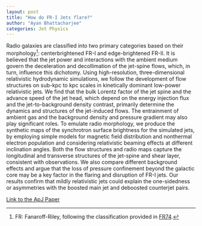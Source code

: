 ```yaml
---
layout: post
title: "How do FR-I Jets flare?"
author: "Ayan Bhattacharjee"
categories: Jet Physics
---
```

Radio galaxies are classified into two primary categories based on their morphology[^1]: centerbrightened FR-I and edge-brightened FR-II. It is believed that the jet power and interactions with the ambient medium govern the deceleration and decollimation of the jet-spine flows, which, in turn, influence this dichotomy. Using high-resolution, three-dimensional relativistic hydrodynamic simulations, we follow the development of flow structures on sub-kpc to kpc scales in kinetically dominant low-power relativistic jets. We find that the bulk Lorentz factor of the jet spine and the advance speed of the jet head, which depend on the energy injection flux and the jet-to-background density contrast, primarily determine the dynamics and structures of the jet-induced flows. The entrainment of ambient gas and the background density and pressure gradient may also play significant roles. To emulate radio morphology, we produce the synthetic maps of the synchrotron surface brightness for the simulated jets, by employing simple models for magnetic field distribution and nonthermal electron population and considering relativistic beaming effects at different inclination angles. Both the flow structures and radio maps capture the longitudinal and transverse structures of the jet-spine and shear layer, consistent with observations. We also compare different background effects and argue that the loss of pressure confinement beyond the galactic core may be a key factor in the flaring and disruption of FR-I jets. Our results confirm that mildly relativistic jets could explain the one-sidedness or asymmetries with the boosted main jet and deboosted counterjet pairs.

[Link to the ApJ Paper](https://arxiv.org/pdf/2409.18416)

[^1]: FR: Fanaroff-Riley, following the classification provided in [FR74](http://doi.org/10.1093/mnras/167.1.31P).
